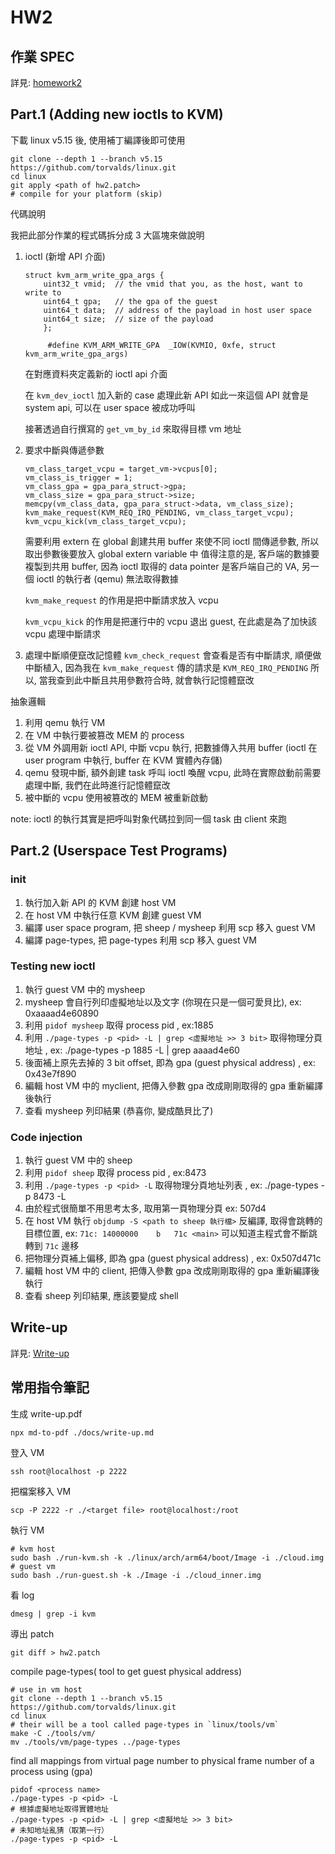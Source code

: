 # HW2

## 作業 SPEC

詳見: [homework2](./docs/vmhw2.pdf)

## Part.1 (Adding new ioctls to KVM)

下載 linux v5.15 後, 使用補丁編譯後即可使用

```
git clone --depth 1 --branch v5.15 https://github.com/torvalds/linux.git
cd linux
git apply <path of hw2.patch>
# compile for your platform (skip)
```

代碼說明

我把此部分作業的程式碼拆分成 3 大區塊來做說明

1. ioctl (新增 API 介面)

   ```
   struct kvm_arm_write_gpa_args {
       uint32_t vmid;  // the vmid that you, as the host, want to write to
       uint64_t gpa;   // the gpa of the guest
       uint64_t data;  // address of the payload in host user space
       uint64_t size;  // size of the payload
       };

        #define KVM_ARM_WRITE_GPA  _IOW(KVMIO, 0xfe, struct kvm_arm_write_gpa_args)
   ```

   在對應資料夾定義新的 ioctl api 介面

   在 `kvm_dev_ioctl` 加入新的 case 處理此新 API
   如此一來這個 API 就會是 system api, 可以在 user space 被成功呼叫

   接著透過自行撰寫的 `get_vm_by_id` 來取得目標 vm 地址

2. 要求中斷與傳遞參數

   ```
   vm_class_target_vcpu = target_vm->vcpus[0];
   vm_class_is_trigger = 1;
   vm_class_gpa = gpa_para_struct->gpa;
   vm_class_size = gpa_para_struct->size;
   memcpy(vm_class_data, gpa_para_struct->data, vm_class_size);
   kvm_make_request(KVM_REQ_IRQ_PENDING, vm_class_target_vcpu);
   kvm_vcpu_kick(vm_class_target_vcpu);
   ```

   需要利用 extern 在 global 創建共用 buffer 來使不同 ioctl 間傳遞參數, 所以取出參數後要放入 global extern variable 中
   值得注意的是, 客戶端的數據要複製到共用 buffer, 因為 ioctl 取得的 data pointer 是客戶端自己的 VA, 另一個 ioctl 的執行者 (qemu) 無法取得數據

   `kvm_make_request` 的作用是把中斷請求放入 vcpu

   `kvm_vcpu_kick` 的作用是把運行中的 vcpu 退出 guest, 在此處是為了加快該 vcpu 處理中斷請求

3. 處理中斷順便竄改記憶體
   `kvm_check_request` 會查看是否有中斷請求, 順便做中斷植入, 因為我在 `kvm_make_request` 傳的請求是 `KVM_REQ_IRQ_PENDING` 所以, 當我查到此中斷且共用參數符合時, 就會執行記憶體竄改

抽象邏輯

1. 利用 qemu 執行 VM
2. 在 VM 中執行要被篡改 MEM 的 process
3. 從 VM 外調用新 ioctl API, 中斷 vcpu 執行, 把數據傳入共用 buffer (ioctl 在 user program 中執行, buffer 在 KVM 實體內存儲)
4. qemu 發現中斷, 額外創建 task 呼叫 ioctl 喚醒 vcpu, 此時在實際啟動前需要處理中斷, 我們在此時進行記憶體竄改
5. 被中斷的 vcpu 使用被篡改的 MEM 被重新啟動

note: ioctl 的執行其實是把呼叫對象代碼拉到同一個 task 由 client 來跑

## Part.2 (Userspace Test Programs)

### init

1. 執行加入新 API 的 KVM 創建 host VM
2. 在 host VM 中執行任意 KVM 創建 guest VM
3. 編譯 user space program, 把 sheep / mysheep 利用 scp 移入 guest VM
4. 編譯 page-types, 把 page-types 利用 scp 移入 guest VM

### Testing new ioctl

1. 執行 guest VM 中的 mysheep
2. mysheep 會自行列印虛擬地址以及文字 (你現在只是一個可愛貝比), ex: 0xaaaad4e60890
3. 利用 `pidof mysheep` 取得 process pid , ex:1885
4. 利用 `./page-types -p <pid> -L | grep <虛擬地址 >> 3 bit>` 取得物理分頁地址 , ex: ./page-types -p 1885 -L | grep aaaad4e60
5. 後面補上原先去掉的 3 bit offset, 即為 gpa (guest physical address) , ex: 0x43e7f890
6. 編輯 host VM 中的 myclient, 把傳入參數 gpa 改成剛剛取得的 gpa 重新編譯後執行
7. 查看 mysheep 列印結果 (恭喜你, 變成酷貝比了)

### Code injection

1. 執行 guest VM 中的 sheep
2. 利用 `pidof sheep` 取得 process pid , ex:8473
3. 利用 `./page-types -p <pid> -L` 取得物理分頁地址列表 , ex: ./page-types -p 8473 -L
4. 由於程式很簡單不用思考太多, 取用第一頁物理分頁 ex: 507d4
5. 在 host VM 執行 `objdump -S <path to sheep 執行檔>` 反編譯, 取得會跳轉的目標位置, ex: `71c:	14000000 	b	71c <main>` 可以知道主程式會不斷跳轉到 `71c` 邊移
6. 把物理分頁補上偏移, 即為 gpa (guest physical address) , ex: 0x507d471c
7. 編輯 host VM 中的 client, 把傳入參數 gpa 改成剛剛取得的 gpa 重新編譯後執行
8. 查看 sheep 列印結果, 應該要變成 shell

## Write-up

詳見: [Write-up](./docs/write-up.md)

## 常用指令筆記

生成 write-up.pdf

```
npx md-to-pdf ./docs/write-up.md
```

登入 VM

```
ssh root@localhost -p 2222
```

把檔案移入 VM

```
scp -P 2222 -r ./<target file> root@localhost:/root
```

執行 VM

```
# kvm host
sudo bash ./run-kvm.sh -k ./linux/arch/arm64/boot/Image -i ./cloud.img
# guest vm
sudo bash ./run-guest.sh -k ./Image -i ./cloud_inner.img
```

看 log

```
dmesg | grep -i kvm
```

導出 patch

```
git diff > hw2.patch
```

compile page-types( tool to get guest physical address)

```
# use in vm host
git clone --depth 1 --branch v5.15 https://github.com/torvalds/linux.git
cd linux
# their will be a tool called page-types in `linux/tools/vm`
make -C ./tools/vm/
mv ./tools/vm/page-types ../page-types
```

find all mappings from virtual page number to physical frame number of a process using (gpa)

```
pidof <process name>
./page-types -p <pid> -L
# 根據虛擬地址取得實體地址
./page-types -p <pid> -L | grep <虛擬地址 >> 3 bit>
# 未知地址亂猜（取第一行）
./page-types -p <pid> -L
```
